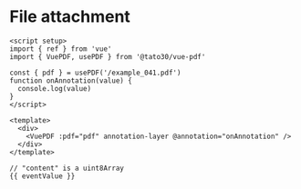 # File attachment

```vue
<script setup>
import { ref } from 'vue'
import { VuePDF, usePDF } from '@tato30/vue-pdf'

const { pdf } = usePDF('/example_041.pdf')
function onAnnotation(value) {
  console.log(value)
}
</script>

<template>
  <div>
    <VuePDF :pdf="pdf" annotation-layer @annotation="onAnnotation" />
  </div>
</template>
```
<div class="language-json" data-ext="json">
    <pre class="language-json"><code>// "content" is a uint8Array<br/>{{ eventValue }}</code></pre>
</div>

<script setup>
import { ref } from 'vue'
import { VuePDF, usePDF } from '@tato30/vue-pdf'
import { withBase } from '@vuepress/client'

const { pdf } = usePDF(withBase('/example_041.pdf'))
const eventValue = ref({})
function onAnnotation(value) {
  console.log(value)
  eventValue.value = value
}
</script>

<div class="container">
  <VuePDF :pdf="pdf" annotation-layer @annotation="onAnnotation" />
</div>
